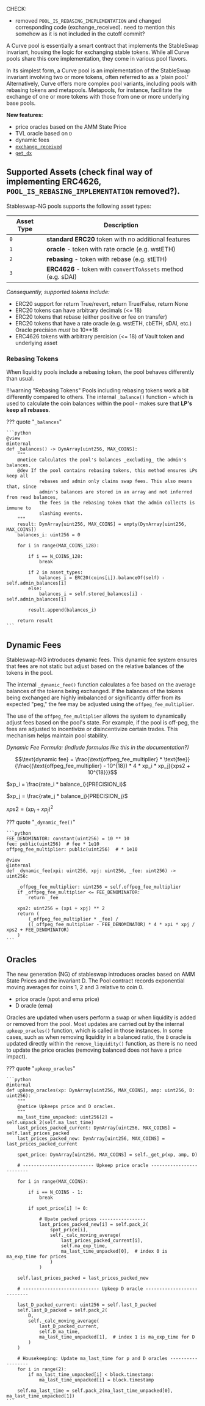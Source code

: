CHECK:
- removed `POOL_IS_REBASING_IMEPLEMENTATION` and changed corresponding code (exchange_received). need to mention this somehow as it is not included in the cutoff commit?




A Curve pool is essentially a smart contract that implements the StableSwap invariant, housing the logic for exchanging stable tokens. While all Curve pools share this core implementation, they come in various pool flavors.

In its simplest form, a Curve pool is an implementation of the StableSwap invariant involving two or more tokens, often referred to as a 'plain pool.' Alternatively, Curve offers more complex pool variants, including pools with rebasing tokens and metapools. Metapools, for instance, facilitate the exchange of one or more tokens with those from one or more underlying base pools.


**New features:**   

- price oracles based on the AMM State Price
- TVL oracle based on `D`
- dynamic fees
- [`exchange_received`](../pools/plainpool.md#exchange_received)
- [`get_dx`](../pools/plainpool.md#get_dx)


## **Supported Assets** (check final way of implementing ERC4626, `POOL_IS_REBASING_IMPLEMENTATION` removed?).

Stableswap-NG pools supports the following asset types:

| Asset Type  | Description            |
| ----------- | ---------------------- |
| `0`         | **standard ERC20** token with no additional features |
| `1`         | **oracle** - token with rate oracle (e.g. wstETH) |
| `2`         | **rebasing** - token with rebase (e.g. stETH) |
| `3`         | **ERC4626** - token with `convertToAssets` method (e.g. sDAI) |


*Consequently, supported tokens include:*

- ERC20 support for return True/revert, return True/False, return None  
- ERC20 tokens can have arbitrary decimals (<= 18)  
- ERC20 tokens that rebase (either positive or fee on transfer)  
- ERC20 tokens that have a rate oracle (e.g. wstETH, cbETH, sDAI, etc.) Oracle precision *must* be 10**18  
- ERC4626 tokens with arbitrary percision (<= 18) of Vault token and underlying asset


### **Rebasing Tokens**

When liquidity pools include a rebasing token, the pool behaves differently than usual.

!!!warning "Rebasing Tokens"
    Pools including rebasing tokens work a bit differently compared to others. 
    The internal `_balance()` function - which is used to calculate the coin balances within the pool - makes sure that **LP's keep all rebases**.



??? quote "`_balances`"

    ```python
    @view
    @internal
    def _balances() -> DynArray[uint256, MAX_COINS]:
        """
        @notice Calculates the pool's balances _excluding_ the admin's balances.
        @dev If the pool contains rebasing tokens, this method ensures LPs keep all
                rebases and admin only claims swap fees. This also means that, since
                admin's balances are stored in an array and not inferred from read balances,
                the fees in the rebasing token that the admin collects is immune to
                slashing events.
        """
        result: DynArray[uint256, MAX_COINS] = empty(DynArray[uint256, MAX_COINS])
        balances_i: uint256 = 0

        for i in range(MAX_COINS_128):

            if i == N_COINS_128:
                break

            if 2 in asset_types:
                balances_i = ERC20(coins[i]).balanceOf(self) - self.admin_balances[i]
            else:
                balances_i = self.stored_balances[i] - self.admin_balances[i]

            result.append(balances_i)

        return result
    ```


## **Dynamic Fees**

Stableswap-NG introduces dynamic fees. This dynamic fee system ensures that fees are not static but adjust based on the relative balances of the tokens in the pool.

The internal `_dynamic_fee()` function calculates a fee based on the average balances of the tokens being exchanged. If the balances of the tokens being exchanged are highly imbalanced or significantly differ from its expected "peg," the fee may be adjusted using the `offpeg_fee_multiplier`.

The use of the `offpeg_fee_multiplier` allows the system to dynamically adjust fees based on the pool's state. For example, if the pool is off-peg, the fees are adjusted to incentivize or disincentivize certain trades. This mechanism helps maintain pool stability.

*Dynamic Fee Formula: (indlude formulas like this in the documentation?)*

$$\text{dynamic fee} = \frac{\text{offpeg_fee_multiplier} * \text{fee}}{\frac{(\text{offpeg_fee_multiplier} - 10^{18}) * 4 * xp_i * xp_j}{xps2 + 10^{18}}}$$

$xp_i = \frac{rate_i * balance_i}{PRECISION_i}$

$xp_j = \frac{rate_j * balance_j}{PRECISION_j}$

$xps2 = (xp_i + xp_j)^2$


??? quote "`_dynamic_fee()`"

    ```python
    FEE_DENOMINATOR: constant(uint256) = 10 ** 10
    fee: public(uint256)  # fee * 1e10
    offpeg_fee_multiplier: public(uint256)  # * 1e10

    @view
    @internal
    def _dynamic_fee(xpi: uint256, xpj: uint256, _fee: uint256) -> uint256:

        _offpeg_fee_multiplier: uint256 = self.offpeg_fee_multiplier
        if _offpeg_fee_multiplier <= FEE_DENOMINATOR:
            return _fee

        xps2: uint256 = (xpi + xpj) ** 2
        return (
            (_offpeg_fee_multiplier * _fee) /
            ((_offpeg_fee_multiplier - FEE_DENOMINATOR) * 4 * xpi * xpj / xps2 + FEE_DENOMINATOR)
        )
    ```

## **Oracles**

The new generation (NG) of stableswap introduces oracles based on AMM State Prices and the invariant D. The Pool contract records exponential moving averages for coins 1, 2 and 3 relative to coin 0.  

- price oracle (spot and ema price)
- D oracle (ema)

Oracles are updated when users perform a swap or when liquidity is added or removed from the pool. Most updates are carried out by the internal `upkeep_oracles()` function, which is called in those instances. In some cases, such as when removing liquidity in a balanced ratio, the `D` oracle is updated directly within the `remove_liquidity()` function, as there is no need to update the price oracles (removing balanced does not have a price impact).

??? quote "`upkeep_oracles`"

    ```python
    @internal
    def upkeep_oracles(xp: DynArray[uint256, MAX_COINS], amp: uint256, D: uint256):
        """
        @notice Upkeeps price and D oracles.
        """
        ma_last_time_unpacked: uint256[2] = self.unpack_2(self.ma_last_time)
        last_prices_packed_current: DynArray[uint256, MAX_COINS] = self.last_prices_packed
        last_prices_packed_new: DynArray[uint256, MAX_COINS] = last_prices_packed_current

        spot_price: DynArray[uint256, MAX_COINS] = self._get_p(xp, amp, D)

        # -------------------------- Upkeep price oracle -------------------------

        for i in range(MAX_COINS):

            if i == N_COINS - 1:
                break

            if spot_price[i] != 0:

                # Upate packed prices -----------------
                last_prices_packed_new[i] = self.pack_2(
                    spot_price[i],
                    self._calc_moving_average(
                        last_prices_packed_current[i],
                        self.ma_exp_time,
                        ma_last_time_unpacked[0],  # index 0 is ma_exp_time for prices
                    )
                )

        self.last_prices_packed = last_prices_packed_new

        # ---------------------------- Upkeep D oracle ---------------------------

        last_D_packed_current: uint256 = self.last_D_packed
        self.last_D_packed = self.pack_2(
            D,
            self._calc_moving_average(
                last_D_packed_current,
                self.D_ma_time,
                ma_last_time_unpacked[1],  # index 1 is ma_exp_time for D
            )
        )

        # Housekeeping: Update ma_last_time for p and D oracles ------------------
        for i in range(2):
            if ma_last_time_unpacked[i] < block.timestamp:
                ma_last_time_unpacked[i] = block.timestamp

        self.ma_last_time = self.pack_2(ma_last_time_unpacked[0], ma_last_time_unpacked[1])
    ```